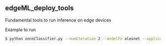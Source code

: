 ## edgeML_deploy_tools

Fundamental tools to run inference on edge devices

Example to run

```sh
$ python onnxClassifier.py --numIteration 2 --modelFn alexnet --application img_class --prefix onnx
```
